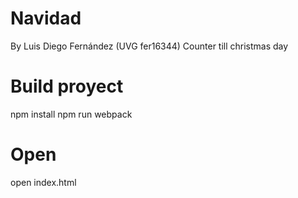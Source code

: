 # Navidad
By Luis Diego Fernández (UVG fer16344)
Counter till christmas day

# Build proyect
npm install
npm run webpack

# Open
open index.html
